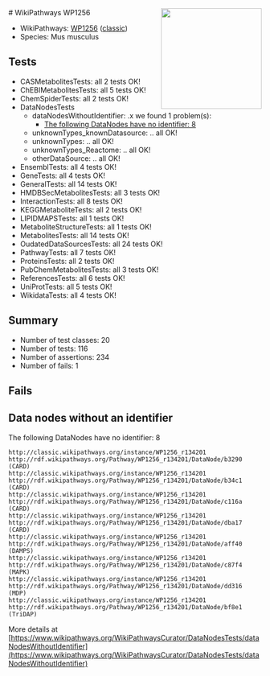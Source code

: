 <img style="float: right; width: 200px" src="https://upload.wikimedia.org/wikipedia/commons/thumb/8/83/Wplogo_with_text_500.png/640px-Wplogo_with_text_500.png" />
# WikiPathways WP1256

* WikiPathways: [WP1256](https://wikipathways.org/pathways/WP1256) ([classic](https://classic.wikipathways.org/instance/WP1256))
* Species: Mus musculus
## Tests
* CASMetabolitesTests: all 2 tests OK!
* ChEBIMetabolitesTests: all 5 tests OK!
* ChemSpiderTests: all 2 tests OK!
* DataNodesTests
    * dataNodesWithoutIdentifier: .x we found 1 problem(s):
        * [The following DataNodes have no identifier: 8](#d2d32fa7)
    * unknownTypes_knownDatasource: .. all OK!
    * unknownTypes: .. all OK!
    * unknownTypes_Reactome: .. all OK!
    * otherDataSource: .. all OK!
* EnsemblTests: all 4 tests OK!
* GeneTests: all 4 tests OK!
* GeneralTests: all 14 tests OK!
* HMDBSecMetabolitesTests: all 3 tests OK!
* InteractionTests: all 8 tests OK!
* KEGGMetaboliteTests: all 2 tests OK!
* LIPIDMAPSTests: all 1 tests OK!
* MetaboliteStructureTests: all 1 tests OK!
* MetabolitesTests: all 14 tests OK!
* OudatedDataSourcesTests: all 24 tests OK!
* PathwayTests: all 7 tests OK!
* ProteinsTests: all 2 tests OK!
* PubChemMetabolitesTests: all 3 tests OK!
* ReferencesTests: all 6 tests OK!
* UniProtTests: all 5 tests OK!
* WikidataTests: all 4 tests OK!


## Summary

* Number of test classes: 20
* Number of tests: 116
* Number of assertions: 234
* Number of fails: 1

## Fails

<a name="d2d32fa7" />

## Data nodes without an identifier

The following DataNodes have no identifier: 8
```
http://classic.wikipathways.org/instance/WP1256_r134201 http://rdf.wikipathways.org/Pathway/WP1256_r134201/DataNode/b3290 (CARD)
http://classic.wikipathways.org/instance/WP1256_r134201 http://rdf.wikipathways.org/Pathway/WP1256_r134201/DataNode/b34c1 (CARD)
http://classic.wikipathways.org/instance/WP1256_r134201 http://rdf.wikipathways.org/Pathway/WP1256_r134201/DataNode/c116a (CARD)
http://classic.wikipathways.org/instance/WP1256_r134201 http://rdf.wikipathways.org/Pathway/WP1256_r134201/DataNode/dba17 (CARD)
http://classic.wikipathways.org/instance/WP1256_r134201 http://rdf.wikipathways.org/Pathway/WP1256_r134201/DataNode/aff40 (DAMPS)
http://classic.wikipathways.org/instance/WP1256_r134201 http://rdf.wikipathways.org/Pathway/WP1256_r134201/DataNode/c87f4 (MAPK)
http://classic.wikipathways.org/instance/WP1256_r134201 http://rdf.wikipathways.org/Pathway/WP1256_r134201/DataNode/dd316 (MDP)
http://classic.wikipathways.org/instance/WP1256_r134201 http://rdf.wikipathways.org/Pathway/WP1256_r134201/DataNode/bf8e1 (TriDAP)
```

More details at [https://www.wikipathways.org/WikiPathwaysCurator/DataNodesTests/dataNodesWithoutIdentifier](https://www.wikipathways.org/WikiPathwaysCurator/DataNodesTests/dataNodesWithoutIdentifier)

